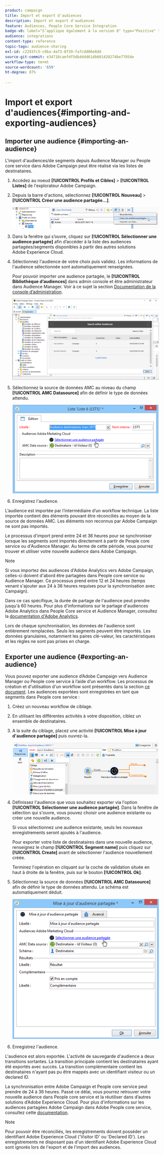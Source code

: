```yaml
---
product: campaign
title: Import et export d'audiences
description: Import et export d'audiences
feature: Audiences, People Core Service Integration
badge-v8: label="S’applique également à la version 8" type="Positive" tooltip="S’applique également à Campaign v8"
audience: integrations
content-type: reference
topic-tags: audience-sharing
exl-id: c2293fc5-c9ba-4a73-8f39-fa7cdd06e8dd
source-git-commit: e34718caefdf5db4ddd61db601420274be77054e
workflow-type: tm+mt
source-wordcount: '659'
ht-degree: 87%

---
```



# Import et export d&#39;audiences{#importing-and-exporting-audiences}



## Importer une audience {#importing-an-audience}

L&#39;import d&#39;audiences/de segments depuis Audience Manager ou People core service dans Adobe Campaign peut être réalisé via les listes de destinataires.

1. Accédez au noeud **[!UICONTROL Profils et Cibles]** > **[!UICONTROL Listes]** de l&#39;explorateur Adobe Campaign.
1. Depuis la barre d&#39;actions, sélectionnez **[!UICONTROL Nouveau]** > **[!UICONTROL Créer une audience partagée...]**.

   ![](assets/aam_import_audience.png)

1. Dans la fenêtre qui s’ouvre, cliquez sur **[!UICONTROL Sélectionner une audience partagée]** afin d’accéder à la liste des audiences partagées/segments disponibles à partir des autres solutions Adobe Experience Cloud.
1. Sélectionnez l&#39;audience de votre choix puis validez. Les informations de l&#39;audience sélectionnée sont automatiquement renseignées.

   Pour pouvoir importer une audience partagée, le **[!UICONTROL Bibliothèque d’audiences]** dans admin console et être administrateur dans Audience Manager. Voir à ce sujet la section [Documentation de la console d’administration](https://helpx.adobe.com/fr/enterprise/managing/user-guide.html).

   ![](assets/aam_import_audience_3.png)

1. Sélectionnez la source de données AMC au niveau du champ **[!UICONTROL AMC Datasource]** afin de définir le type de données attendu.

   ![](assets/aam_import_audience_2.png)

1. Enregistrez l&#39;audience.

L’audience est importée par l’intermédiaire d’un workflow technique. La liste importée contient des éléments pouvant être réconciliés au moyen de la source de données AMC. Les éléments non reconnus par Adobe Campaign ne sont pas importés.

Le processus d&#39;import prend entre 24 et 36 heures pour se synchroniser lorsque les segments sont importés directement à partir de People core service ou d&#39;Audience Manager. Au terme de cette période, vous pourrez trouver et utiliser votre nouvelle audience dans Adobe Campaign.

>[!NOTE]
>
>Si vous importez des audiences d&#39;Adobe Analytics vers Adobe Campaign, celles-ci doivent d&#39;abord être partagées dans People core service ou Audience Manager. Ce processus prend entre 12 et 24 heures (temps venant s&#39;ajouter aux 24 à 36 heures requises pour la synchronisation avec Campaign).
>
>Dans ce cas spécifique, la durée de partage de l&#39;audience peut prendre jusqu&#39;à 60 heures. Pour plus d&#39;informations sur le partage d&#39;audiences Adobe Analytics dans People Core service et Audience Manager, consultez la [documentation d&#39;Adobe Analytics](https://experienceleague.adobe.com/docs/analytics/components/segmentation/segmentation-workflow/seg-publish.html?lang=fr).

Lors de chaque synchronisation, les données de l&#39;audience sont entièrement remplacées. Seuls les segments peuvent être importés. Les données granulaires, notamment les paires clé-valeur, les caractéristiques et les règles ne sont pas prises en charge.

## Exporter une audience {#exporting-an-audience}

Vous pouvez exporter une audience d’Adobe Campaign vers Audience Manager ou People core service à l’aide d’un workflow. Les processus de création et d&#39;utilisation d&#39;un workflow sont présentés dans la section [ce document](../../workflow/using/building-a-workflow.md). Les audiences exportées sont enregistrées en tant que segments dans People core service :

1. Créez un nouveau workflow de ciblage.
1. En utilisant les différentes activités à votre disposition, ciblez un ensemble de destinataires.
1. A la suite du ciblage, placez une activité **[!UICONTROL Mise à jour d&#39;audience partagée]** puis ouvrez-la.

   ![](assets/aam_export_example.png)

1. Définissez l&#39;audience que vous souhaitez exporter via l&#39;option **[!UICONTROL Sélectionner une audience partagée]**. Dans la fenêtre de sélection qui s&#39;ouvre, vous pouvez choisir une audience existante ou créer une nouvelle audience.

   Si vous sélectionnez une audience existante, seuls les nouveaux enregistrements seront ajoutés à l&#39;audience.

   Pour exporter votre liste de destinataires dans une nouvelle audience, renseignez le champ **[!UICONTROL Segment name]** puis cliquez sur **[!UICONTROL Create]** avant de sélectionner l&#39;audience nouvellement créée.

   Terminez l&#39;opération en cliquant sur la coche de validation située en haut à droite de la fenêtre, puis sur le bouton **[!UICONTROL Ok]**.

1. Sélectionnez la source de données **[!UICONTROL AMC Datasource]** afin de définir le type de données attendu. Le schéma est automatiquement déduit.

   ![](assets/aam_export_audience_activity.png)

1. Enregistrez l&#39;audience.

L&#39;audience est alors exportée. L&#39;activité de sauvegarde d&#39;audience a deux transitions sortantes. La transition principale contient les destinataires ayant été exportés avec succès. La transition complémentaire contient les destinataires n&#39;ayant pas pu être mappés avec un identifiant visiteur ou un declared ID.

La synchronisation entre Adobe Campaign et People core service peut prendre de 24 à 36 heures. Passé ce délai, vous pourrez retrouver votre nouvelle audience dans People core service et la réutiliser dans d’autres solutions d’Adobe Experience Cloud. Pour plus d&#39;informations sur les audiences partagées Adobe Campaign dans Adobe People core service, consultez cette [documentation](https://experienceleague.adobe.com/docs/core-services/interface/audiences/t-audience-create.html?lang=fr).

>[!NOTE]
>
>Pour pouvoir être réconciliés, les enregistrements doivent posséder un identifiant Adobe Experience Cloud (&#39;Visitor ID&#39; ou &#39;Declared ID&#39;). Les enregistrements ne disposant pas d&#39;un identifiant Adobe Experience Cloud sont ignorés lors de l&#39;export et de l&#39;import des audiences.
